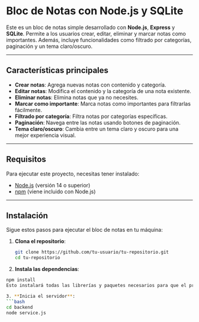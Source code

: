 # Bloc de Notas con Node.js y SQLite

Este es un bloc de notas simple desarrollado con **Node.js**, **Express** y **SQLite**. Permite a los usuarios crear, editar, eliminar y marcar notas como importantes. Además, incluye funcionalidades como filtrado por categorías, paginación y un tema claro/oscuro.

---

## Características principales

- **Crear notas**: Agrega nuevas notas con contenido y categoría.
- **Editar notas**: Modifica el contenido y la categoría de una nota existente.
- **Eliminar notas**: Elimina notas que ya no necesites.
- **Marcar como importante**: Marca notas como importantes para filtrarlas fácilmente.
- **Filtrado por categoría**: Filtra notas por categorías específicas.
- **Paginación**: Navega entre las notas usando botones de paginación.
- **Tema claro/oscuro**: Cambia entre un tema claro y oscuro para una mejor experiencia visual.

---

## Requisitos

Para ejecutar este proyecto, necesitas tener instalado:

- [Node.js](https://nodejs.org/) (versión 14 o superior)
- [npm](https://www.npmjs.com/) (viene incluido con Node.js)

---

## Instalación

Sigue estos pasos para ejecutar el bloc de notas en tu máquina:

1. **Clona el repositorio**:
   ```bash
   git clone https://github.com/tu-usuario/tu-repositorio.git
   cd tu-repositorio

2. **Instala las dependencias**:
  ```bash
  npm install
  Esto instalará todas las librerías y paquetes necesarios para que el proyecto funcione.

3. **Inicia el servidor**:
  ```bash
  cd backend
  node service.js
